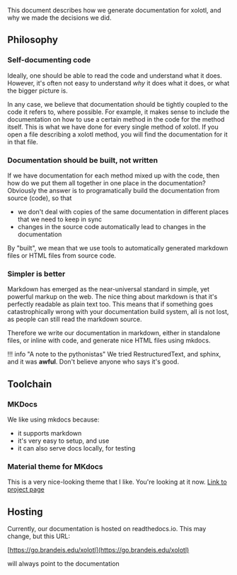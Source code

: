 This document describes how we generate documentation for 
xolotl, and why we made the decisions we did.

## Philosophy 

### Self-documenting code 

Ideally, one should be able to read the code and understand 
what it does. However, it's often not easy to understand
*why* it does what it does, or what the bigger picture is. 

In any case, we believe that documentation should be tightly 
coupled to the code it refers to, where possible. For example,
it makes sense to include the documentation on how to use a 
certain method in the code for the method itself. This is what we 
have done for every single method of xolotl. If you open a file
describing a xolotl method, you will find the documentation for it
in that file. 

### Documentation should be built, not written 

If we have documentation for each method mixed up with the code, 
then how do we put them all together in one place in the 
documentation? Obviously the answer is to programatically build 
the documentation from source (code), so that 

* we don't deal with copies of the same documentation in different places that we need to keep in sync
* changes in the source code automatically lead to changes in the documentation 

By "built", we mean that we use tools to automatically generated 
markdown files or HTML files from source code. 

### Simpler is better

Markdown has emerged as the near-universal standard in simple,
yet powerful markup on the web. The nice thing about markdown
is that it's perfectly readable as plain text too. This means
that if something goes catastrophically wrong with your 
documentation build system, all is not lost, as people can 
still read the markdown source. 

Therefore we write our documentation in markdown, either in 
standalone files, or inline with code, and generate nice
HTML files using mkdocs.

!!! info "A note to the pythonistas"
    We tried RestructuredText, and sphinx, and it was **awful**. Don't believe anyone who says it's good. 

## Toolchain 

### MKDocs

We like using mkdocs because:

* it supports markdown
* it's very easy to setup, and use
* it can also serve docs locally, for testing

### Material theme for MKdocs

This is a very nice-looking theme that I like. 
You're looking at it now. [Link to project page](https://squidfunk.github.io/mkdocs-material/)

## Hosting

Currently, our documentation is hosted on readthedocs.io. This
may change, but this URL:


[https://go.brandeis.edu/xolotl](https://go.brandeis.edu/xolotl)

will always point to the documentation